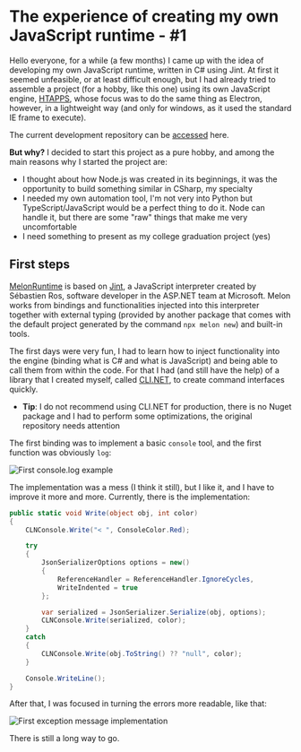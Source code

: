 # The experience of creating my own JavaScript runtime - #1

Hello everyone, for a while (a few months) I came up with the idea of developing my own JavaScript runtime, written in C# using Jint. At first it seemed unfeasible, or at least difficult enough, but I had already tried to assemble a project (for a hobby, like this one) using its own JavaScript engine, [HTAPPS](https://github.com/EternalQuasar0206/Htapps.NET), whose focus was to do the same thing as Electron, however, in a lightweight way (and only for windows, as it used the standard IE frame to execute).

The current development repository can be [accessed](https://github.com/MelonRuntime/MelonRuntime) here.

**But why?** I decided to start this project as a pure hobby, and among the main reasons why I started the project are:

- I thought about how Node.js was created in its beginnings, it was the opportunity to build something similar in CSharp, my specialty
- I needed my own automation tool, I'm not very into Python but TypeScript/JavaScript would be a perfect thing to do it. Node can handle it, but there are some "raw" things that make me very uncomfortable
- I need something to present as my college graduation project (yes)

## First steps

[MelonRuntime](https://github.com/MelonRuntime/MelonRuntime) is based on [Jint](https://github.com/sebastienros/jint), a JavaScript interpreter created by Sébastien Ros, software developer in the ASP.NET team at Microsoft. Melon works from bindings and functionalities injected into this interpreter together with external typing (provided by another package that comes with the default project generated by the command `npx melon new`) and built-in tools. 

The first days were very fun, I had to learn how to inject functionality into the engine (binding what is C# and what is JavaScript) and being able to call them from within the code. For that I had (and still have the help) of a library that I created myself, called [CLI.NET](https://github.com/EternalQuasar0206/Cli.NET), to create command interfaces quickly.

- **Tip**: I do not recommend using CLI.NET for production, there is no Nuget package and I had to perform some optimizations, the original repository needs attention

The first binding was to implement a basic `console` tool, and the first function was obviously `log`:

![First console.log example](https://dev-to-uploads.s3.amazonaws.com/uploads/articles/eh62baccpp83aztiwjlx.png)

The implementation was a mess (I think it still), but I like it, and I have to improve it more and more. Currently, there is the implementation:

```cs
public static void Write(object obj, int color)
{
    CLNConsole.Write("< ", ConsoleColor.Red);

    try
    {
        JsonSerializerOptions options = new()
        {
            ReferenceHandler = ReferenceHandler.IgnoreCycles,
            WriteIndented = true
        };

        var serialized = JsonSerializer.Serialize(obj, options);
        CLNConsole.Write(serialized, color);
    }
    catch
    {
        CLNConsole.Write(obj.ToString() ?? "null", color);
    }

    Console.WriteLine();
}
```

After that, I was focused in turning the errors more readable, like that:

![First exception message implementation](https://dev-to-uploads.s3.amazonaws.com/uploads/articles/lz8ycewe0ydawlr2db6i.png)

There is still a long way to go.
